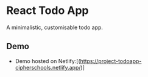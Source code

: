 # React Todo App

A minimalistic, customisable todo app.

## Demo

- Demo hosted on Netlify:[(https://project-todoapp-cipherschools.netlify.app/)]

